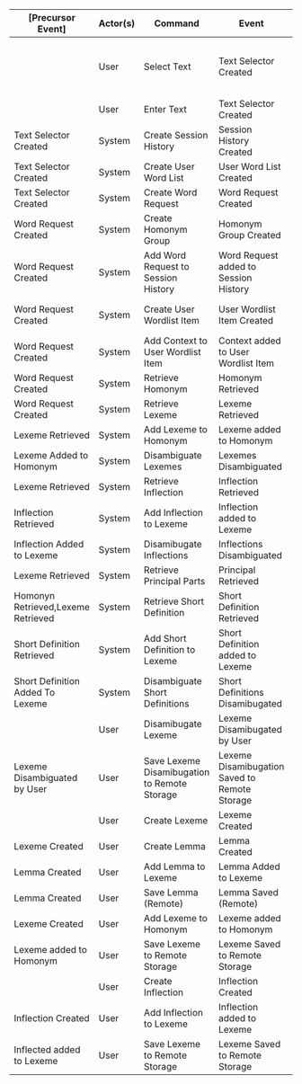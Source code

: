 |[Precursor Event]|Actor(s)|Command|Event|Aggregate|Originating Views|Affected Views|
|--|--|--|--|--|--|--|
| |User|Select Text|Text Selector Created|Text Selector|Web Page, Alpheios Popup, User Wordlist||
| |User|Enter Text|Text Selector Created|Text Selector| Lookup Component||
|Text Selector Created|System|Create Session History|Session History Created|Session History|Session History||
|Text Selector Created|System|Create User Word List|User Word List Created|User Word List|User Word List||
|Text Selector Created|System|Create Word Request|Word Request Created|Word Request|||
|Word Request Created|System|Create Homonym Group|Homonym Group Created|Homonym Group|||
|Word Request Created|System|Add Word Request to Session History|Word Request added to Session History|Session History|||
|Word Request Created|System|Create User Wordlist Item|User Wordlist Item Created|User Wordlist Item|||
|Word Request Created|System|Add Context to User Wordlist Item|Context added to User Wordlist Item |||
|Word Request Created|System|Retrieve Homonym|Homonym Retrieved|Homonym|||
|Word Request Created|System|Retrieve Lexeme|Lexeme Retrieved|Lexeme|||
|Lexeme Retrieved|System|Add Lexeme to Homonym|Lexeme added to Homonym|Homonym|||
|Lexeme Added to Homonym|System|Disambiguate Lexemes|Lexemes Disambiguated|Homonym|||
|Lexeme Retrieved|System|Retrieve Inflection|Inflection Retrieved|Inflection|||
|Inflection Retrieved|System|Add Inflection to Lexeme|Inflection added to Lexeme|Lexeme|||
|Inflection Added to Lexeme|System|Disamibugate Inflections|Inflections Disambiguated|Lexeme|||
|Lexeme Retrieved|System|Retrieve Principal Parts|Principal Retrieved|Principal Parts|||
|Homonyn Retrieved,Lexeme Retrieved|System|Retrieve Short Definition|Short Definition Retrieved|Short Definition|||
|Short Definition Retrieved|System|Add Short Definition to Lexeme|Short Definition added to Lexeme|Lexeme|||
|Short Definition Added To Lexeme|System|Disambiguate Short Definitions|Short Definitions Disamibugated|Lexeme|||
||User|Disamibugate Lexeme|Lexeme Disamibugated by User|Lexeme|Morph Component||
|Lexeme Disambiguated by User|User|Save Lexeme Disamibugation to Remote Storage| Lexeme Disamibugation Saved to Remote Storage|Lexeme|||
||User|Create Lexeme|Lexeme Created|||
|Lexeme Created|User|Create Lemma|Lemma Created|||
|Lemma Created|User|Add Lemma to Lexeme|Lemma Added to Lexeme|||
|Lemma Created|User|Save Lemma (Remote)|Lemma Saved (Remote)|||
|Lexeme Created|User|Add Lexeme to Homonym|Lexeme added to Homonym|||
|Lexeme  added to Homonym|User|Save Lexeme to Remote Storage|Lexeme Saved to Remote Storage|||
||User|Create Inflection|Inflection Created|||
|Inflection Created|User|Add Inflection to Lexeme|Inflection added to Lexeme|||
|Inflected added to Lexeme|User|Save Lexeme to Remote Storage|Lexeme Saved to Remote Storage|||

